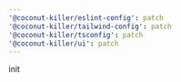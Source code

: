 ```yaml
---
'@coconut-killer/eslint-config': patch
'@coconut-killer/tailwind-config': patch
'@coconut-killer/tsconfig': patch
'@coconut-killer/ui': patch
---
```


init
